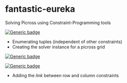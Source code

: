 # fantastic-eureka
Solving Picross using Constraint-Programming tools

[![Generic badge](https://img.shields.io/badge/PICROSS-DONE-chartreuse.svg)](https://shields.io/)
- Enumerating tuples (independent of other constraints)
- Creating the solver instance for a picross grid

[![Generic badge](https://img.shields.io/badge/PICROSS-FIXME-orange.svg)](https://shields.io/)


[![Generic badge](https://img.shields.io/badge/PICROSS-TODO-informational.svg)](https://shields.io/)
- Adding the _link_ between row and column constraints
